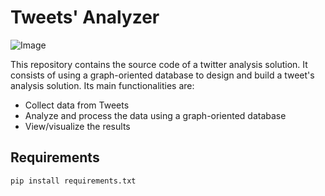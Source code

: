 # Tweets' Analyzer
![Image](https://github.com/[saadchoukry]/[Tweet-s-Analyzer]/[master]/static/images/Tweets_analyzer.png?raw=true)


This repository contains the source code of a twitter analysis solution. It consists of using a graph-oriented database to design and build a tweet's analysis solution. Its main functionalities are:
  - Collect data from Tweets 
  - Analyze and process the data using a graph-oriented database
  - View/visualize the results
  

## Requirements
```
pip install requirements.txt
```

